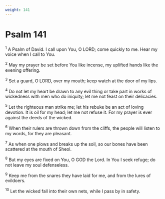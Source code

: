 ```yaml
---
weight: 141
---
```


# Psalm 141

<sup>1</sup> A Psalm of David. I call upon You, O LORD; come quickly to me. Hear my voice when I call to You. 

<sup>2</sup> May my prayer be set before You like incense, my uplifted hands like the evening offering. 

<sup>3</sup> Set a guard, O LORD, over my mouth; keep watch at the door of my lips. 

<sup>4</sup> Do not let my heart be drawn to any evil thing or take part in works of wickedness with men who do iniquity; let me not feast on their delicacies. 

<sup>5</sup> Let the righteous man strike me; let his rebuke be an act of loving devotion. It is oil for my head; let me not refuse it. For my prayer is ever against the deeds of the wicked. 

<sup>6</sup> When their rulers are thrown down from the cliffs, the people will listen to my words, for they are pleasant. 

<sup>7</sup> As when one plows and breaks up the soil, so our bones have been scattered at the mouth of Sheol. 

<sup>8</sup> But my eyes are fixed on You, O GOD the Lord. In You I seek refuge; do not leave my soul defenseless. 

<sup>9</sup> Keep me from the snares they have laid for me, and from the lures of evildoers. 

<sup>10</sup> Let the wicked fall into their own nets, while I pass by in safety. 


